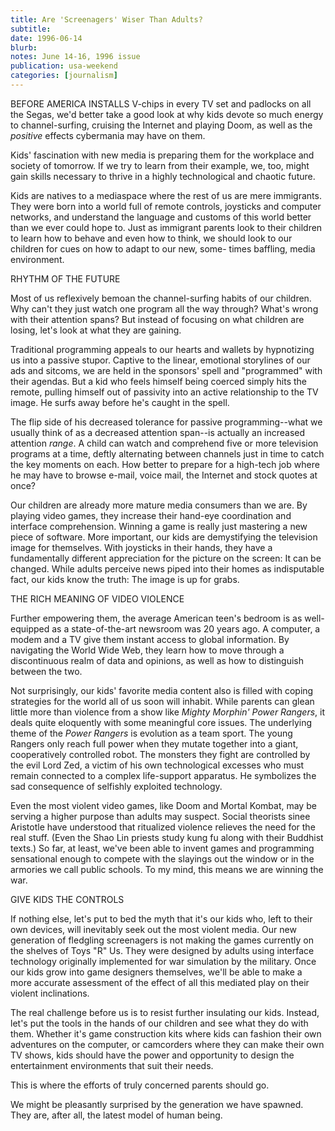 ```yaml
---
title: Are 'Screenagers' Wiser Than Adults?
subtitle: 
date: 1996-06-14
blurb: 
notes: June 14-16, 1996 issue
publication: usa-weekend
categories: [journalism]
---
```


BEFORE AMERICA INSTALLS V-chips in every TV set and padlocks on all the Segas, we'd better take a good look at why kids devote so much energy to channel-surfing, cruising the Internet and playing Doom, as well as the _positive_ effects cybermania may have on them.

Kids' fascination with new media is preparing them for the workplace and society of tomorrow. If we try to learn from their example, we, too, might gain skills necessary to thrive in a highly technological and chaotic future.

Kids are natives to a mediaspace where the rest of us are mere immigrants. They were born into a world full of remote controls, joysticks and computer networks, and understand the language and customs of this world better than we ever could hope to. Just as immigrant parents look to their children to learn how to behave and even how to think, we should look to our children for cues on how to adapt to our new, some- times baffling, media environment.

RHYTHM OF THE FUTURE

Most of us reflexively bemoan the channel-surfing habits of our children. Why can't they just watch one program all the way through? What's wrong with their attention spans? But instead of focusing on what children are losing, let's look at what they are gaining.

Traditional programming appeals to our hearts and wallets by hypnotizing us into a passive stupor. Captive to the linear, emotional storylines of our ads and sitcoms, we are held in the sponsors' spell and "programmed" with their agendas. But a kid who feels himself being coerced simply hits the remote, pulling himself out of passivity into an active relationship to the TV image. He surfs away before he's caught in the spell.

The flip side of his decreased tolerance for passive programming--what we usually think of as a decreased attention span--is actually an increased attention _range_. A child can watch and comprehend five or more television programs at a time, deftly alternating between channels just in time to catch the key moments on each. How better to prepare for a high-tech job where he may have to browse e-mail, voice mail, the Internet and stock quotes at once?

Our children are already more mature media consumers than we are. By playing video games, they increase their hand-eye coordination and interface comprehension. Winning a game is really just mastering a new piece of software. More important, our kids are demystifying the television image for themselves. With joysticks in their hands, they have a fundamentally different appreciation for the picture on the screen: It can be changed. While adults perceive news piped into their homes as indisputable fact, our kids know the truth: The image is up for grabs.

THE RICH MEANING OF VIDEO VIOLENCE

Further empowering them, the average American teen's bedroom is as well-equipped as a state-of-the-art newsroom was 20 years ago. A computer, a modem and a TV give them instant access to global information. By navigating the World Wide Web, they learn how to move through a discontinuous realm of data and opinions, as well as how to distinguish between the two.

Not surprisingly, our kids' favorite media content also is filled with coping strategies for the world all of us soon will inhabit. While parents can glean little more than violence from a show like _Mighty Morphin' Power Rangers_, it deals quite eloquently with some meaningful core issues. The underlying theme of the _Power Rangers_ is evolution as a team sport. The young Rangers only reach full power when they mutate together into a giant, cooperatively controlled robot. The monsters they fight are controlled by the evil Lord Zed, a victim of his own technological excesses who must remain connected to a complex life-support apparatus. He symbolizes the sad consequence of selfishly exploited technology.

Even the most violent video games, like Doom and Mortal Kombat, may be serving a higher purpose than adults may suspect. Social theorists sinee Aristotle have understood that ritualized violence relieves the need for the real stuff. (Even the Shao Lin priests study kung fu along with their Buddhist texts.) So far, at least, we've been able to invent games and programming sensational enough to compete with the slayings out the window or in the armories we call public schools. To my mind, this means we are winning the war.

GIVE KIDS THE CONTROLS

If nothing else, let's put to bed the myth that it's our kids who, left to their own devices, will inevitably seek out the most violent media. Our new generation of fledgling screenagers is not making the games currently on the shelves of Toys "R" Us. They were designed by adults using interface technology originally implemented for war simulation by the military. Once our kids grow into game designers themselves, we'll be able to make a more accurate assessment of the effect of all this mediated play on their violent inclinations.

The real challenge before us is to resist further insulating our kids. Instead, let's put the tools in the hands of our children and see what they do with them. Whether it's game construction kits where kids can fashion their own adventures on the computer, or camcorders where they can make their own TV shows, kids should have the power and opportunity to design the entertainment environments that suit their needs.

This is where the efforts of truly concerned parents should go.

We might be pleasantly surprised by the generation we have spawned. They are, after all, the latest model of human being.
